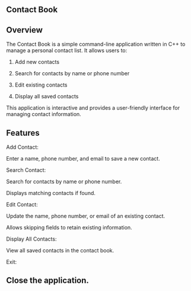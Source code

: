 ## Contact Book

## Overview

The Contact Book is a simple command-line application written in C++ to manage a personal contact list. It allows users to:

1. Add new contacts

2. Search for contacts by name or phone number

3. Edit existing contacts

4. Display all saved contacts

This application is interactive and provides a user-friendly interface for managing contact information.

## Features

Add Contact:

Enter a name, phone number, and email to save a new contact.

Search Contact:

Search for contacts by name or phone number.

Displays matching contacts if found.

Edit Contact:

Update the name, phone number, or email of an existing contact.

Allows skipping fields to retain existing information.

Display All Contacts:

View all saved contacts in the contact book.

Exit:

## Close the application.